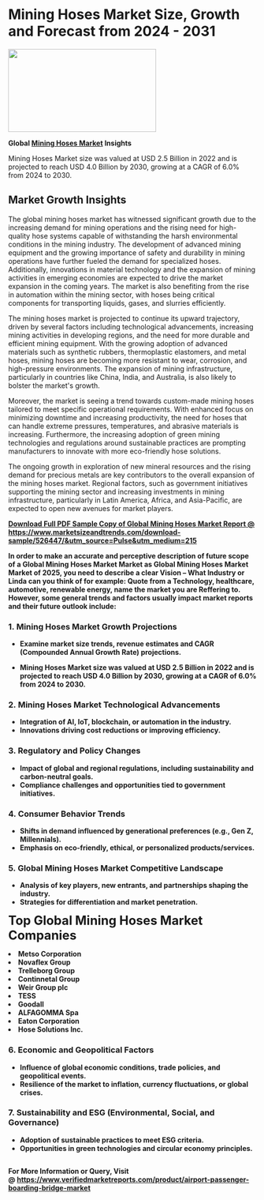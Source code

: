 <H1>Mining Hoses Market Size, Growth and Forecast from 2024 - 2031</H1><img class="aligncenter size-medium wp-image-584254" src="https://thirdeyenews.in/wp-content/uploads/2024/09/Global-Market-Research-300x168.jpeg" alt="" width="300" height="168" /><p><strong>Global&nbsp;<a href="https://www.marketsizeandtrends.com/download-sample/526447/&amp;utm_source=Pulse&amp;utm_medium=215">Mining Hoses Market</a> Insights</strong></p><p>Mining Hoses Market size was valued at USD 2.5 Billion in 2022 and is projected to reach USD 4.0 Billion by 2030, growing at a CAGR of 6.0% from 2024 to 2030.</p><p><h2>Market Growth Insights</h2> <p>The global mining hoses market has witnessed significant growth due to the increasing demand for mining operations and the rising need for high-quality hose systems capable of withstanding the harsh environmental conditions in the mining industry. The development of advanced mining equipment and the growing importance of safety and durability in mining operations have further fueled the demand for specialized hoses. Additionally, innovations in material technology and the expansion of mining activities in emerging economies are expected to drive the market expansion in the coming years. The market is also benefiting from the rise in automation within the mining sector, with hoses being critical components for transporting liquids, gases, and slurries efficiently.</p> <p><strong><a href="#"></a></strong></p> <p>The mining hoses market is projected to continue its upward trajectory, driven by several factors including technological advancements, increasing mining activities in developing regions, and the need for more durable and efficient mining equipment. With the growing adoption of advanced materials such as synthetic rubbers, thermoplastic elastomers, and metal hoses, mining hoses are becoming more resistant to wear, corrosion, and high-pressure environments. The expansion of mining infrastructure, particularly in countries like China, India, and Australia, is also likely to bolster the market's growth.</p> <p>Moreover, the market is seeing a trend towards custom-made mining hoses tailored to meet specific operational requirements. With enhanced focus on minimizing downtime and increasing productivity, the need for hoses that can handle extreme pressures, temperatures, and abrasive materials is increasing. Furthermore, the increasing adoption of green mining technologies and regulations around sustainable practices are prompting manufacturers to innovate with more eco-friendly hose solutions.</p> <p>The ongoing growth in exploration of new mineral resources and the rising demand for precious metals are key contributors to the overall expansion of the mining hoses market. Regional factors, such as government initiatives supporting the mining sector and increasing investments in mining infrastructure, particularly in Latin America, Africa, and Asia-Pacific, are expected to open new avenues for market players.</p> <p><strong><a href="#"></p><p><span class=""><strong>Download Full PDF Sample Copy of Global Mining Hoses Market Report</strong> @ <a href="https://www.marketsizeandtrends.com/download-sample/526447/&amp;utm_source=Pulse&amp;utm_medium=215" target="_blank">https://www.marketsizeandtrends.com/download-sample/526447/&amp;utm_source=Pulse&amp;utm_medium=215</a></span></p><p>In order to make an accurate and perceptive description of future scope of a Global&nbsp;Mining Hoses Market Market as Global&nbsp;Mining Hoses Market Market of 2025, you need to describe a clear Vision &ndash; What Industry or Linda can you think of for example: Quote from a Technology, healthcare, automotive, renewable energy, name the market you are Reffering to. However, some general trends and factors usually impact market reports and their future outlook include:</p><h3>1.&nbsp;<strong>Mining Hoses Market Growth Projections</strong></h3><ul><li>Examine market size trends, revenue estimates and CAGR (Compounded Annual Growth Rate) projections.</li><li><p>Mining Hoses Market size was valued at USD 2.5 Billion in 2022 and is projected to reach USD 4.0 Billion by 2030, growing at a CAGR of 6.0% from 2024 to 2030.</p></li></ul><h3>2.&nbsp;<strong>Mining Hoses Market Technological Advancements</strong></h3><ul><li>Integration of AI, IoT, blockchain, or automation in the industry.</li><li>Innovations driving cost reductions or improving efficiency.</li></ul><h3>3.&nbsp;<strong>Regulatory and Policy Changes</strong></h3><ul><li>Impact of global and regional regulations, including sustainability and carbon-neutral goals.</li><li>Compliance challenges and opportunities tied to government initiatives.</li></ul><h3>4.&nbsp;<strong>Consumer Behavior Trends</strong></h3><ul><li>Shifts in demand influenced by generational preferences (e.g., Gen Z, Millennials).</li><li>Emphasis on eco-friendly, ethical, or personalized products/services.</li></ul><h3>5.&nbsp;<strong>Global Mining Hoses Market Competitive Landscape</strong></h3><ul><li>Analysis of key players, new entrants, and partnerships shaping the industry.</li><li>Strategies for differentiation and market penetration.</li></ul><p data-pm-slice="1 1 []"><span style="color: inherit; font-family: inherit; font-size: 25px;">Top Global Mining Hoses Market Companies</span></p><div class="" data-test-id=""><p><li>Metso Corporation</li><li> Novaflex Group</li><li> Trelleborg Group</li><li> Continnetal Group</li><li> Weir Group plc</li><li> TESS</li><li> Goodall</li><li> ALFAGOMMA Spa</li><li> Eaton Corporation</li><li> Hose Solutions Inc.</li></p></div><h3>6.&nbsp;<strong>Economic and Geopolitical Factors</strong></h3><ul><li>Influence of global economic conditions, trade policies, and geopolitical events.</li><li>Resilience of the market to inflation, currency fluctuations, or global crises.</li></ul><h3>7.&nbsp;<strong>Sustainability and ESG (Environmental, Social, and Governance)</strong></h3><ul><li>Adoption of sustainable practices to meet ESG criteria.</li><li>Opportunities in green technologies and circular economy principles.</li></ul><h2><strong style="font-size: 14px;">For More Information or Query, Visit @&nbsp;</strong><a style="background-color: #ffffff; font-size: 14px;" href="https://www.marketsizeandtrends.com/report/mining-hoses-market/" target="_blank">https://www.verifiedmarketreports.com/product/airport-passenger-boarding-bridge-market</a></h2>
